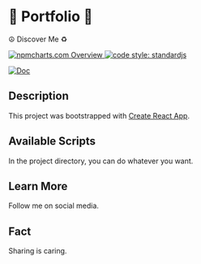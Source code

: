 # 🎋 Portfolio 📲
☮️ Discover Me ♻️

<a href="https://npmcharts.com">
    <img src="https://img.shields.io/badge/-npmcharts-red" alt="npmcharts.com Overview" />
</a>

<a href="https://standardjs.com">
  <img src="https://img.shields.io/badge/code_style-standardjs-cccc44.svg" alt="code style: standardjs">
</a>

[![Doc](https://img.shields.io/badge/App-Portfolio-green)](http://aldofwi.github.io/portfolio)


## Description

This project was bootstrapped with 
[Create React App](https://github.com/facebook/create-react-app).

## Available Scripts

In the project directory, you can do whatever you want.

## Learn More

Follow me on social media.

## Fact

Sharing is caring.